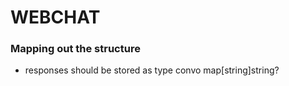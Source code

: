 # WEBCHAT

### Mapping out the structure
- responses should be stored as type convo map[string]string?

<!-- https://analyticsindiamag.com/top-8-machine-learning-libraries-in-go-language/ -->